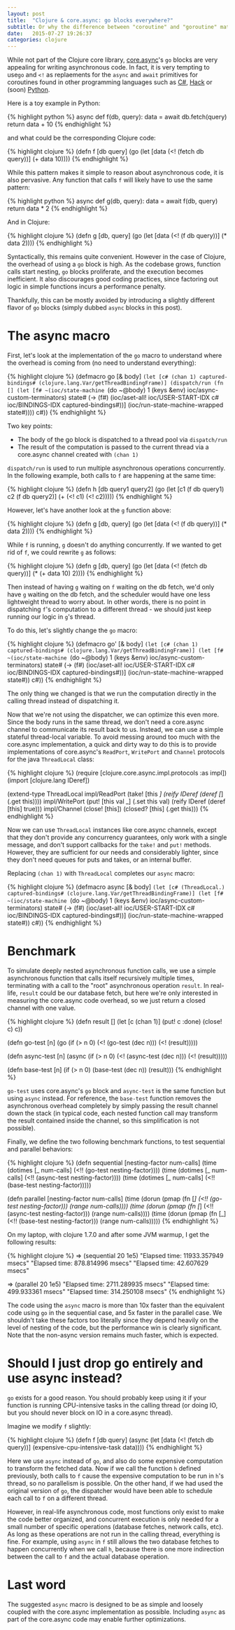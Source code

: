 ```yaml
---
layout: post
title:  "Clojure & core.async: go blocks everywhere?"
subtitle: Or why the difference between "coroutine" and "goroutine" matters.
date:   2015-07-27 19:26:37
categories: clojure
---
```


While not part of the Clojure core library, [core.async][core-async]'s `go` blocks are very appealing for writing asynchronous code. In fact, it is very tempting to use`go` and `<!` as replaements for the `async` and `await` primitives for coroutines found in other programming languages such as [C#][c-sharp], [Hack][hack] or (soon) [Python][python].

Here is a toy example in Python:

{% highlight python %}
async def f(db, query):
    data = await db.fetch(query)
    return data + 10
{% endhighlight %}

and what could be the corresponding Clojure code:

{% highlight clojure %}
(defn f [db query]
  (go (let [data (<! (fetch db query))]
        (+ data 10))))
{% endhighlight %}

While this pattern makes it simple to reason about asynchronous code, it is also pervasive. Any function that calls `f` will likely have to use the same pattern:

{% highlight python %}
async def g(db, query):
    data = await f(db, query)
    return data * 2
{% endhighlight %}

And in Clojure:

{% highlight clojure %}
(defn g [db, query]
  (go (let [data (<! (f db query))]
        (* data 2))))
{% endhighlight %}

Syntactically, this remains quite convenient. However in the case of Clojure, the overhead of using a `go` block is high. As the codebase grows, function calls start nesting, `go` blocks proliferate, and the execution becomes inefficient. It also discourages good coding practices, since factoring out logic in simple functions incurs a performance penalty.

Thankfully, this can be mostly avoided by introducing a slightly different flavor of `go` blocks (simply dubbed `async` blocks in this post).

# The async macro

First, let's look at the implementation of the `go` macro to understand where the overhead is coming from (no need to understand everything):

{% highlight clojure %}
(defmacro go
  [& body]
  `(let [c# (chan 1)
         captured-bindings# (clojure.lang.Var/getThreadBindingFrame)]
     (dispatch/run
      (fn []
        (let [f# ~(ioc/state-machine `(do ~@body) 1 (keys &env) ioc/async-custom-terminators)
              state# (-> (f#)
                         (ioc/aset-all! ioc/USER-START-IDX c#
                                        ioc/BINDINGS-IDX captured-bindings#))]
          (ioc/run-state-machine-wrapped state#))))
     c#))
{% endhighlight %}

Two key points:

* The body of the go block is dispatched to a thread pool via `dispatch/run`
* The result of the computation is passed to the current thread via a core.async channel created with `(chan 1)`

`dispatch/run` is used to run multiple asynchronous operations concurrently. In the following example, both calls to `f` are happening at the same time:

{% highlight clojure %}
(defn h [db query1 query2]
  (go (let [c1 (f db query1)
            c2 (f db query2)]
        (+ (<! c1) (<! c2)))))
{% endhighlight %}

However, let's have another look at the `g` function above:

{% highlight clojure %}
(defn g [db, query]
  (go (let [data (<! (f db query))]
        (* data 2))))
{% endhighlight %}

While `f` is running, `g` doesn't do anything concurrently. If we wanted to get rid of `f`, we could rewrite `g` as follows:

{% highlight clojure %}
(defn g [db, query]
  (go (let [data (<! (fetch db query))]
        (* (+ data 10) 2))))
{% endhighlight %}

Then instead of having `g` waiting on `f` waiting on the db fetch, we'd only have `g` waiting on the db fetch, and the scheduler would have one less lightweight thread to worry about. In other words, there is no point in dispatching `f`'s computation to a different thread - we should just keep running our logic in `g`'s thread.

To do this, let's slightly change the `go` macro:

{% highlight clojure %}
(defmacro go'
  [& body]
  `(let [c# (chan 1)
         captured-bindings# (clojure.lang.Var/getThreadBindingFrame)]
     (let [f# ~(ioc/state-machine `(do ~@body) 1 (keys &env) ioc/async-custom-terminators)
          state# (-> (f#)
                     (ioc/aset-all! ioc/USER-START-IDX c#
                                    ioc/BINDINGS-IDX captured-bindings#))]
       (ioc/run-state-machine-wrapped state#))
     c#))
{% endhighlight %}

The only thing we changed is that we run the computation directly in the calling thread instead of dispatching it.

Now that we're not using the dispatcher, we can optimize this even more. Since the body runs in the same thread, we don't need a core.async channel to communicate its result back to us. Instead, we can use a simple stateful thread-local variable. To avoid messing around too much with the core.async implementation, a quick and dirty way to do this is to provide implementations of core.async's `ReadPort`, `WritePort` and `Channel` protocols for the java `ThreadLocal` class:

{% highlight clojure %}
(require [clojure.core.async.impl.protocols :as impl])
(import [clojure.lang IDeref])

(extend-type ThreadLocal
  impl/ReadPort
  (take! [this _]
    (reify IDeref
      (deref [_] (.get this))))
  impl/WritePort
  (put! [this val _]
    (.set this val)
    (reify IDeref
      (deref [this] true)))
  impl/Channel
  (close! [this])
  (closed? [this] (.get this)))
{% endhighlight %}

Now we can use `ThreadLocal` instances like core.async channels, except that they don't provide any concurrency guarantees, only work with a single message, and don't support callbacks for the `take!` and `put!` methods. However, they are sufficient for our needs and considerably lighter, since they don't need queues for puts and takes, or an internal buffer.

Replacing `(chan 1)` with `ThreadLocal` completes our `async` macro:

{% highlight clojure %}
(defmacro async
  [& body]
  `(let [c# (ThreadLocal.)
         captured-bindings# (clojure.lang.Var/getThreadBindingFrame)]
     (let [f# ~(ioc/state-machine `(do ~@body) 1 (keys &env) ioc/async-custom-terminators)
          state# (-> (f#)
                     (ioc/aset-all! ioc/USER-START-IDX c#
                                    ioc/BINDINGS-IDX captured-bindings#))]
       (ioc/run-state-machine-wrapped state#))
     c#))
{% endhighlight %}

# Benchmark

To simulate deeply nested asynchronous function calls, we use a simple asynchronous function that calls itself recursively multiple times, terminating with a call to the "root" asynchronous operation `result`. In real-life, `result` could be our database fetch, but here we're only interested in measuring the core.async code overhead, so we just return a closed channel with one value.

{% highlight clojure %}
(defn result []
  (let [c (chan 1)]
    (put! c :done)
    (close! c)
    c))

(defn go-test [n]
  (go (if (> n 0)
        (<! (go-test (dec n)))
        (<! (result)))))

(defn async-test [n]
  (async (if (> n 0)
           (<! (async-test (dec n)))
           (<! (result)))))

(defn base-test [n]
  (if (> n 0)
    (base-test (dec n))
    (result)))
{% endhighlight %}

`go-test` uses core.async's `go` block and `async-test` is the same function but using `async` instead. For reference, the `base-test` function removes the asynchronous overhead completely by simply passing the result channel down the stack (in typical code, each nested function call may transform the result contained inside the channel, so this simplification is not possible).

Finally, we define the two following benchmark functions, to test sequential and parallel behaviors:

{% highlight clojure %}
(defn sequential [nesting-factor num-calls]
  (time (dotimes [_ num-calls] (<!! (go-test nesting-factor))))
  (time (dotimes [_ num-calls] (<!! (async-test nesting-factor))))
  (time (dotimes [_ num-calls] (<!! (base-test nesting-factor)))))

(defn parallel [nesting-factor num-calls]
  (time (dorun (pmap (fn [_] (<!! (go-test nesting-factor))) (range num-calls))))
  (time (dorun (pmap (fn [_] (<!! (async-test nesting-factor))) (range num-calls))))
  (time (dorun (pmap (fn [_] (<!! (base-test nesting-factor))) (range num-calls)))))
{% endhighlight %}

On my laptop, with clojure 1.7.0 and after some JVM warmup, I get the following results:

{% highlight clojure %}
=> (sequential 20 1e5)
"Elapsed time: 11933.357949 msecs"
"Elapsed time: 878.814996 msecs"
"Elapsed time: 42.607629 msecs"

=> (parallel 20 1e5)
"Elapsed time: 2711.289935 msecs"
"Elapsed time: 499.933361 msecs"
"Elapsed time: 314.250108 msecs"
{% endhighlight %}

The code using the `async` macro is more than 10x faster than the equivalent code using `go` in the sequential case, and 5x faster in the parallel case. We shouldn't take these factors too literally since they depend heavily on the level of nesting of the code, but the performance win is clearly significant. Note that the non-async version remains much faster, which is expected.

# Should I just drop go entirely and use async instead?

`go` exists for a good reason. You should probably keep using it if your function is running CPU-intensive tasks in the calling thread (or doing IO, but you should never block on IO in a core.async thread).

Imagine we modify `f` slightly:

{% highlight clojure %}
(defn f [db query]
  (async (let [data (<! (fetch db query))]
           (expensive-cpu-intensive-task data))))
{% endhighlight %}

Here we use `async` instead of `go`, and also do some expensive computation to transform the fetched data. Now if we call the function `h` defined previously, both calls to `f` cause the expensive computation to be run in `h`'s thread, so no parallelism is possible. On the other hand, if we had used the original version of `go`, the dispatcher would have been able to schedule each call to `f` on a different thread.

However, in real-life asynchronous code, most functions only exist to make the code better organized, and concurrent execution is only needed for a small number of specific operations (database fetches, network calls, etc). As long as these operations are not run in the calling thread, everything is fine. For example, using `async` in `f` still allows the two database fetches to happen concurrently when we call `h`, because there is one more indirection between the call to `f` and the actual database operation.

# Last word

The suggested `async` macro is designed to be as simple and loosely coupled with the core.async implementation as possible. Including `async` as part of the core.async code may enable further optimizations.


[core-async]:  https://github.com/clojure/core.async
[c-sharp]:     https://msdn.microsoft.com/en-us/library/hh191443.aspx
[hack]:        http://docs.hhvm.com/manual/en/hack.async.php
[python]:      https://www.python.org/dev/peps/pep-0492/

